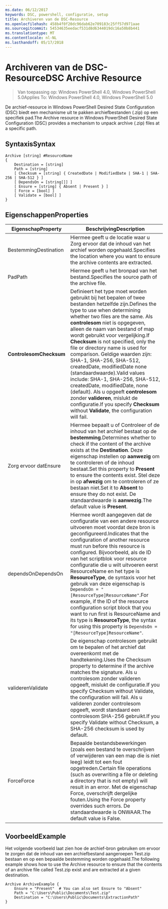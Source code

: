 ```yaml
---
ms.date: 06/12/2017
keywords: DSC, powershell, configuratie, setup
title: Archiveren van de DSC-Resource
ms.openlocfilehash: 458b4f0f20dc96dab62e709183c25ff57d971aae
ms.sourcegitcommit: 54534635eedacf531d8d6344019dc16a50b8b441
ms.translationtype: MT
ms.contentlocale: nl-NL
ms.lasthandoff: 05/17/2018
---
```

# <a name="dsc-archive-resource"></a><span data-ttu-id="207a8-103">Archiveren van de DSC-Resource</span><span class="sxs-lookup"><span data-stu-id="207a8-103">DSC Archive Resource</span></span>

> <span data-ttu-id="207a8-104">Van toepassing op: Windows PowerShell 4.0, Windows PowerShell 5.0</span><span class="sxs-lookup"><span data-stu-id="207a8-104">Applies To: Windows PowerShell 4.0, Windows PowerShell 5.0</span></span>

<span data-ttu-id="207a8-105">De archief-resource in Windows PowerShell Desired State Configuration (DSC) biedt een mechanisme uit te pakken archiefbestanden (.zip) op een specifiek pad.</span><span class="sxs-lookup"><span data-stu-id="207a8-105">The Archive resource in Windows PowerShell Desired State Configuration (DSC) provides a mechanism to unpack archive (.zip) files at a specific path.</span></span>

## <a name="syntax"></a><span data-ttu-id="207a8-106">Syntaxis</span><span class="sxs-lookup"><span data-stu-id="207a8-106">Syntax</span></span>
```MOF
Archive [string] #ResourceName
{
    Destination = [string]
    Path = [string]
    [ Checksum = [string] { CreatedDate | ModifiedDate | SHA-1 | SHA-256 | SHA-512 } ]
    [ DependsOn = [string[]] ]
    [ Ensure = [string] { Absent | Present } ]
    [ Force = [bool] ]
    [ Validate = [bool] ]
}
```

## <a name="properties"></a><span data-ttu-id="207a8-107">Eigenschappen</span><span class="sxs-lookup"><span data-stu-id="207a8-107">Properties</span></span>

|  <span data-ttu-id="207a8-108">Eigenschap</span><span class="sxs-lookup"><span data-stu-id="207a8-108">Property</span></span>  |  <span data-ttu-id="207a8-109">Beschrijving</span><span class="sxs-lookup"><span data-stu-id="207a8-109">Description</span></span>   |
|---|---|
| <span data-ttu-id="207a8-110">Bestemming</span><span class="sxs-lookup"><span data-stu-id="207a8-110">Destination</span></span>| <span data-ttu-id="207a8-111">Hiermee geeft u de locatie waar u Zorg ervoor dat de inhoud van het archief worden opgehaald.</span><span class="sxs-lookup"><span data-stu-id="207a8-111">Specifies the location where you want to ensure the archive contents are extracted.</span></span>|
| <span data-ttu-id="207a8-112">Pad</span><span class="sxs-lookup"><span data-stu-id="207a8-112">Path</span></span>| <span data-ttu-id="207a8-113">Hiermee geeft u het bronpad van het bestand.</span><span class="sxs-lookup"><span data-stu-id="207a8-113">Specifies the source path of the archive file.</span></span>|
| <span data-ttu-id="207a8-114">__Controlesom__</span><span class="sxs-lookup"><span data-stu-id="207a8-114">__Checksum__</span></span>| <span data-ttu-id="207a8-115">Definieert het type moet worden gebruikt bij het bepalen of twee bestanden hetzelfde zijn.</span><span class="sxs-lookup"><span data-stu-id="207a8-115">Defines the type to use when determining whether two files are the same.</span></span> <span data-ttu-id="207a8-116">Als __controlesom__ niet is opgegeven, alleen de naam van bestand of map wordt gebruikt voor vergelijking.</span><span class="sxs-lookup"><span data-stu-id="207a8-116">If __Checksum__ is not specified, only the file or directory name is used for comparison.</span></span> <span data-ttu-id="207a8-117">Geldige waarden zijn: SHA-1, SHA-256, SHA-512, createdDate, modifiedDate none (standaardwaarde).</span><span class="sxs-lookup"><span data-stu-id="207a8-117">Valid values include: SHA-1, SHA-256, SHA-512, createdDate, modifiedDate, none (default).</span></span> <span data-ttu-id="207a8-118">Als u opgeeft __controlesom__ zonder __valideren__, mislukt de configuratie.</span><span class="sxs-lookup"><span data-stu-id="207a8-118">If you specify __Checksum__ without __Validate__, the configuration will fail.</span></span>|
| <span data-ttu-id="207a8-119">Zorg ervoor dat</span><span class="sxs-lookup"><span data-stu-id="207a8-119">Ensure</span></span>| <span data-ttu-id="207a8-120">Hiermee bepaalt u of Controleer of de inhoud van het archief bestaat op de __bestemming__.</span><span class="sxs-lookup"><span data-stu-id="207a8-120">Determines whether to check if the content of the archive exists at the __Destination__.</span></span> <span data-ttu-id="207a8-121">Deze eigenschap instellen op __aanwezig__ om te controleren of de inhoud bestaat.</span><span class="sxs-lookup"><span data-stu-id="207a8-121">Set this property to __Present__ to ensure the contents exist.</span></span> <span data-ttu-id="207a8-122">Stel deze in op __afwezig__ om te controleren of ze bestaan niet.</span><span class="sxs-lookup"><span data-stu-id="207a8-122">Set it to __Absent__ to ensure they do not exist.</span></span> <span data-ttu-id="207a8-123">De standaardwaarde is __aanwezig__.</span><span class="sxs-lookup"><span data-stu-id="207a8-123">The default value is __Present__.</span></span>|
| <span data-ttu-id="207a8-124">dependsOn</span><span class="sxs-lookup"><span data-stu-id="207a8-124">DependsOn</span></span> | <span data-ttu-id="207a8-125">Hiermee wordt aangegeven dat de configuratie van een andere resource uitvoeren moet voordat deze bron is geconfigureerd.</span><span class="sxs-lookup"><span data-stu-id="207a8-125">Indicates that the configuration of another resource must run before this resource is configured.</span></span> <span data-ttu-id="207a8-126">Bijvoorbeeld, als de ID van het scriptblok voor resource configuratie die u wilt uitvoeren eerst ResourceName en het type is __ResourceType__, de syntaxis voor het gebruik van deze eigenschap is `DependsOn = "[ResourceType]ResourceName"`.</span><span class="sxs-lookup"><span data-stu-id="207a8-126">For example, if the ID of the resource configuration script block that you want to run first is ResourceName and its type is __ResourceType__, the syntax for using this property is `DependsOn = "[ResourceType]ResourceName"`.</span></span>|
| <span data-ttu-id="207a8-127">valideren</span><span class="sxs-lookup"><span data-stu-id="207a8-127">Validate</span></span>| <span data-ttu-id="207a8-128">De eigenschap controlesom gebruikt om te bepalen of het archief dat overeenkomt met de handtekening.</span><span class="sxs-lookup"><span data-stu-id="207a8-128">Uses the Checksum property to determine if the archive matches the signature.</span></span> <span data-ttu-id="207a8-129">Als u controlesom zonder valideren opgeeft, mislukt de configuratie.</span><span class="sxs-lookup"><span data-stu-id="207a8-129">If you specify Checksum without Validate, the configuration will fail.</span></span> <span data-ttu-id="207a8-130">Als u valideren zonder controlesom opgeeft, wordt standaard een controlesom SHA-256 gebruikt.</span><span class="sxs-lookup"><span data-stu-id="207a8-130">If you specify Validate without Checksum, a SHA-256 checksum is used by default.</span></span>|
| <span data-ttu-id="207a8-131">Force</span><span class="sxs-lookup"><span data-stu-id="207a8-131">Force</span></span>| <span data-ttu-id="207a8-132">Bepaalde bestandsbewerkingen (zoals een bestand te overschrijven of verwijderen van een map die is niet leeg) leidt tot een fout opgetreden.</span><span class="sxs-lookup"><span data-stu-id="207a8-132">Certain file operations (such as overwriting a file or deleting a directory that is not empty) will result in an error.</span></span> <span data-ttu-id="207a8-133">Met de eigenschap Force, overschrijft dergelijke fouten.</span><span class="sxs-lookup"><span data-stu-id="207a8-133">Using the Force property overrides such errors.</span></span> <span data-ttu-id="207a8-134">De standaardwaarde is ONWAAR.</span><span class="sxs-lookup"><span data-stu-id="207a8-134">The default value is False.</span></span>|

## <a name="example"></a><span data-ttu-id="207a8-135">Voorbeeld</span><span class="sxs-lookup"><span data-stu-id="207a8-135">Example</span></span>

<span data-ttu-id="207a8-136">Het volgende voorbeeld laat zien hoe de archief-bron gebruiken om ervoor te zorgen dat de inhoud van een archiefbestand aangeroepen Test.zip bestaan en op een bepaalde bestemming worden opgehaald.</span><span class="sxs-lookup"><span data-stu-id="207a8-136">The following example shows how to use the Archive resource to ensure that the contents of an archive file called Test.zip exist and are extracted at a given destination.</span></span>

```
Archive ArchiveExample {
    Ensure = "Present"  # You can also set Ensure to "Absent"
    Path = "C:\Users\Public\Documents\Test.zip"
    Destination = "C:\Users\Public\Documents\ExtractionPath"
}
```